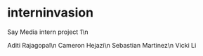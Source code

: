interninvasion
==============

Say Media intern project 1\n

Aditi Rajagopal\n
Cameron Hejazi\n
Sebastian Martinez\n
Vicki Li
